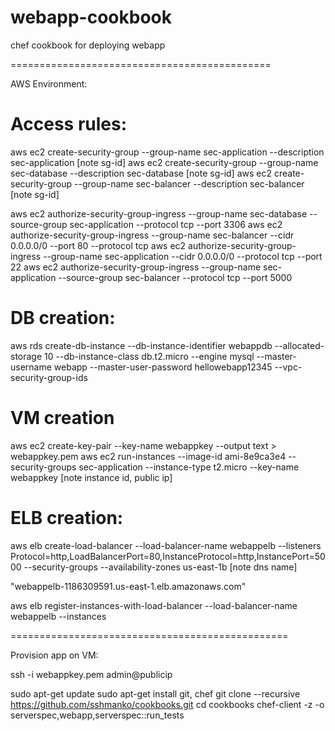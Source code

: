 # webapp-cookbook
chef cookbook for deploying webapp

=============================================

AWS Environment:

# Access rules:
aws ec2 create-security-group --group-name sec-application --description sec-application
[note sg-id]
aws ec2 create-security-group --group-name sec-database --description sec-database
[note sg-id]
aws ec2 create-security-group --group-name sec-balancer --description sec-balancer
[note sg-id]

aws ec2 authorize-security-group-ingress  --group-name sec-database --source-group sec-application --protocol tcp  --port 3306
aws ec2 authorize-security-group-ingress --group-name sec-balancer --cidr 0.0.0.0/0 --port 80 --protocol tcp
aws ec2 authorize-security-group-ingress --group-name sec-application --cidr 0.0.0.0/0 --protocol tcp  --port 22
aws ec2 authorize-security-group-ingress --group-name sec-application --source-group sec-balancer --protocol tcp  --port 5000

# DB creation:
aws rds create-db-instance --db-instance-identifier webappdb --allocated-storage 10 --db-instance-class db.t2.micro --engine mysql --master-username webapp --master-user-password hellowebapp12345  --vpc-security-group-ids <sg-id of sec-database>

# VM creation
aws ec2 create-key-pair --key-name webappkey --output text > webappkey.pem
aws ec2 run-instances --image-id ami-8e9ca3e4 --security-groups sec-application --instance-type t2.micro --key-name webappkey
[note instance id, public ip]

# ELB creation:
aws elb create-load-balancer --load-balancer-name webappelb --listeners Protocol=http,LoadBalancerPort=80,InstanceProtocol=http,InstancePort=5000 --security-groups <sg-id of sec-balancer> --availability-zones us-east-1b
[note dns name]

"webappelb-1186309591.us-east-1.elb.amazonaws.com"

aws elb register-instances-with-load-balancer --load-balancer-name webappelb --instances <instance id>


================================================

Provision app on VM:

ssh -i webappkey.pem admin@publicip

sudo apt-get update
sudo apt-get install git, chef
git clone --recursive https://github.com/sshmanko/cookbooks.git
cd cookbooks
chef-client -z -o serverspec,webapp,serverspec::run_tests
